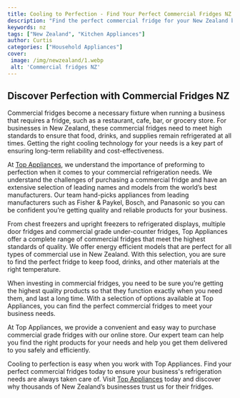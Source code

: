 ```yaml
---
title: Cooling to Perfection - Find Your Perfect Commercial Fridges NZ
description: "Find the perfect commercial fridge for your New Zealand business Get the latest tips and tricks for keeping your fridge perfectly cooled for both safety and efficiency"
keywords: nz
tags: ["New Zealand", "Kitchen Appliances"]
author: Curtis
categories: ["Household Appliances"]
cover: 
 image: /img/newzealand/1.webp
 alt: 'Commercial fridges NZ'
---
```

## Discover Perfection with Commercial Fridges NZ

Commercial fridges become a necessary fixture when running a business that requires a fridge, such as a restaurant, cafe, bar, or grocery store. For businesses in New Zealand, these commercial fridges need to meet high standards to ensure that food, drinks, and supplies remain refrigerated at all times. Getting the right cooling technology for your needs is a key part of ensuring long-term reliability and cost-effectiveness.

At [Top Appliances](./pages/appliance-overview), we understand the importance of preforming to perfection when it comes to your commercial refrigeration needs. We understand the challenges of purchasing a commercial fridge and have an extensive selection of leading names and models from the world’s best manufacturers. Our team hand-picks appliances from leading manufacturers such as Fisher & Paykel, Bosch, and Panasonic so you can be confident you’re getting quality and reliable products for your business.

From chest freezers and upright freezers to refrigerated displays, multiple door fridges and commercial grade under-counter fridges, Top Appliances offer a complete range of commercial fridges that meet the highest standards of quality. We offer energy efficient models that are perfect for all types of commercial use in New Zealand. With this selection, you are sure to find the perfect fridge to keep food, drinks, and other materials at the right temperature.

When investing in commercial fridges, you need to be sure you’re getting the highest quality products so that they function exactly when you need them, and last a long time. With a selection of options available at Top Appliances, you can find the perfect commercial fridges to meet your business needs.

At Top Appliances, we provide a convenient and easy way to purchase commercial grade fridges with our online store. Our expert team can help you find the right products for your needs and help you get them delivered to you safely and efficiently.

Cooling to perfection is easy when you work with Top Appliances. Find your perfect commercial fridges today to ensure your business's refrigeration needs are always taken care of. Visit [Top Appliances](./pages/appliance-overview) today and discover why thousands of New Zealand’s businesses trust us for their fridges.
